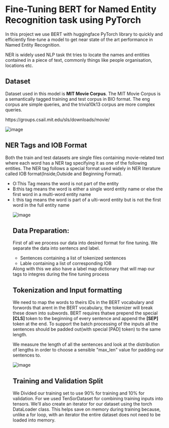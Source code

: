 <h1>Fine-Tuning BERT for Named Entity Recognition task using PyTorch</h1>

<p>
  In this project we use BERT with huggingface PyTorch library to quickly and efficiently fine-tune a model to get near state of the art performance in Named Entity Recognition.</p>
  <p>
  NER is widely used NLP task tht tries to locate the names and entities contained in a piece of text, commonly things like people organisation, locations etc. 
  
  </p>
  
  <h2>Dataset</h2>
  
  <p>
  
  Dataset used in this model is <strong>MIT Movie Corpus</strong>.  The MIT Movie Corpus is a semantically tagged training and test corpus in BIO format. The eng corpus are simple queries, and the trivia10k13 corpus are more complex queries.
  
  </p>
  https://groups.csail.mit.edu/sls/downloads/movie/
  
  ![image](https://user-images.githubusercontent.com/57468338/121114664-168fef00-c7e2-11eb-9908-7b838f1ff5a8.png)

  
  <h2>NER Tags and IOB Format  </h2>
  
  <p>
  Both the train and test datasets are single files containing movie-related text where each word has a NER tag specifying it as one of the following entities.
The NER tag follows a special format used widely in NER literature called IOB format(Inside,Outside and Beginning Format).
  <ul>
    <li>O:This Tag means the word is not part of the entity  </li>
    <li>B:this tag means the word is either a single word entity name or else the first word in a multi-word entity name</li>
    <li>I: this tag means the word is part of a ulti-word entity but is not the first word in the full entity name  </li>
</p>
  
  ![image](https://user-images.githubusercontent.com/57468338/121115109-b9e10400-c7e2-11eb-9fb1-9b4f4784a28b.png)


<h2>Data Preparation:   </h2>

<p>
  First of all we process our data into desired format for fine tuning. We separate the data into sentencs and label.
  <ul>
    <li>Sentences containing a list of tokenized sentences   </li>
    <li>Lable containing a list of corresponding IOB   </li>
</ul>
Along with this we also have a label map dictionary that will map our tags to integres during the fine tuning process

</p>

<h2>Tokenization and Input formatting </h2>
<p>
  We need to map the words to theirs IDs in the BERT vocabulary and forwords that arent in the BERT vocabulary, the tokenizer will break these down into subwords. BERT requires thatwe prepend the special  <strong>[CLS]  </strong> token to the beginning of every sentence and append the <strong> [SEP]</strong> token at the end. To support the batch processing of the inputs all the sentences should be padded out(with special [PAD] token) to the same length.
  
  </p>
  
  
 <p>
  We measure the length of all the sentences and look at the distribution of lengths in order to choose a sensible "max_len" value for padding our sentences to.
  
  </p>
  
![image](https://user-images.githubusercontent.com/57468338/121116938-54424700-c7e5-11eb-92bb-9908a89b7f9f.png)
  
 <h2> Training and Validation Split </h2> 
 <p>
 We Divided our training set to use 90% for training and 10% for validation. For  we used TenSorDataset for combining training inputs into tensors.
 We'll also create an iterator for our dataset using the torch DataLoader class. This helps save on memory during training because, unlike a for loop, with an iterator the entire dataset does not need to be loaded into memory.
 </p>
 
 
 
 
  
  </p>
 
